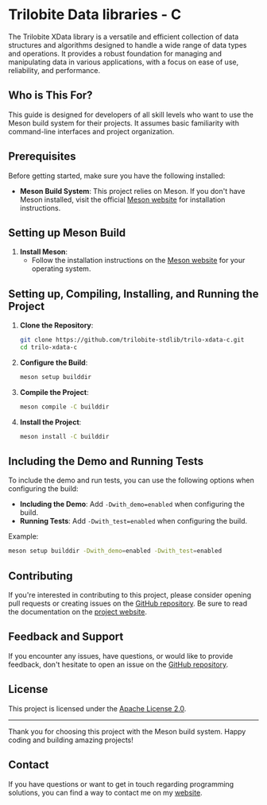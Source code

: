 # Trilobite Data libraries - C

The Trilobite XData library is a versatile and efficient collection of data structures and algorithms designed to handle a wide range of data types and operations. It provides a robust foundation for managing and manipulating data in various applications, with a focus on ease of use, reliability, and performance.

## Who is This For?

This guide is designed for developers of all skill levels who want to use the Meson build system for their projects. It assumes basic familiarity with command-line interfaces and project organization.

## Prerequisites

Before getting started, make sure you have the following installed:

- **Meson Build System**: This project relies on Meson. If you don't have Meson installed, visit the official [Meson website](https://mesonbuild.com/Getting-meson.html) for installation instructions.

## Setting up Meson Build

1. **Install Meson**:
   - Follow the installation instructions on the [Meson website](https://mesonbuild.com/Getting-meson.html) for your operating system.

## Setting up, Compiling, Installing, and Running the Project

1. **Clone the Repository**:
   ```bash
   git clone https://github.com/trilobite-stdlib/trilo-xdata-c.git
   cd trilo-xdata-c
   ```

2. **Configure the Build**:
   ```bash
   meson setup builddir
   ```

3. **Compile the Project**:
   ```bash
   meson compile -C builddir
   ```

4. **Install the Project**:
   ```bash
   meson install -C builddir
   ```

## Including the Demo and Running Tests

To include the demo and run tests, you can use the following options when configuring the build:

- **Including the Demo**: Add `-Dwith_demo=enabled` when configuring the build.
- **Running Tests**: Add `-Dwith_test=enabled` when configuring the build.

Example:

```bash
meson setup builddir -Dwith_demo=enabled -Dwith_test=enabled
```

## Contributing

If you're interested in contributing to this project, please consider opening pull requests or creating issues on the [GitHub repository](https://github.com/trilobite-stdlib/trilo-xdata-c). Be sure to read the documentation on the [project website](https://trilobite.home.blog).

## Feedback and Support

If you encounter any issues, have questions, or would like to provide feedback, don't hesitate to open an issue on the [GitHub repository](https://github.com/trilobite-stdlib/trilo-xdata-c/issues).

## License

This project is licensed under the [Apache License 2.0](LICENSE).

---

Thank you for choosing this project with the Meson build system. Happy coding and building amazing projects!

## Contact

If you have questions or want to get in touch regarding programming solutions, you can find a way to contact me on my [website](https://trilobite.home.blog/contact/).

